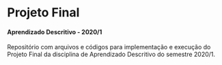 # Projeto Final
#### Aprendizado Descritivo - 2020/1

Repositório com arquivos e códigos para implementação e execução do Projeto Final da disciplina de Aprendizado Descritivo do semestre 2020/1.
